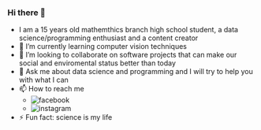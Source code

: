 ### Hi there 👋
- I am a 15 years old mathemthics branch high school student, a data science/programming enthusiast and a content creator
- 🌱 I’m currently learning computer vision techniques
- 👯 I’m looking to collaborate on software projects that can make our social and  enviromental status better than today 
- 💬 Ask me about data science and programming and I will try to help you with what I can 
- 📫 How to reach me 
     - ![facebook](https://www.facebook.com/devos.tech/)
     - ![instagram](https://www.instagram.com/devos_io/)
- ⚡ Fun fact: science is my life 
